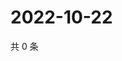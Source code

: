 # 2022-10-22

共 0 条

<!-- BEGIN WEIBO -->
<!-- 最后更新时间 Sat Oct 22 2022 18:20:19 GMT+0800 (China Standard Time) -->

<!-- END WEIBO -->
